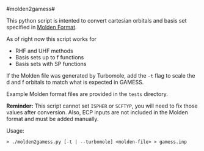 #molden2gamess#

This python script is intented to convert cartesian orbitals and basis set specified in [Molden Format](http://www.cmbi.ru.nl/molden/molden_format.html).

As of right now this script works for
* RHF and UHF methods
* Basis sets up to f functions
* Basis sets with SP functions

If the Molden file was generated by Turbomole, add the `-t` flag to scale the d and f orbitals to match what is expected in GAMESS.

Example Molden format files are provided in the `tests` directory.

<b>Reminder:</b> This script cannot set `ISPHER` or `SCFTYP`, you will need to fix those values after conversion. Also, ECP inputs are not included in the Molden format and must be added manually.

Usage:
```
> ./molden2gamess.py [-t | --turbomole] <molden-file> > gamess.inp
```
